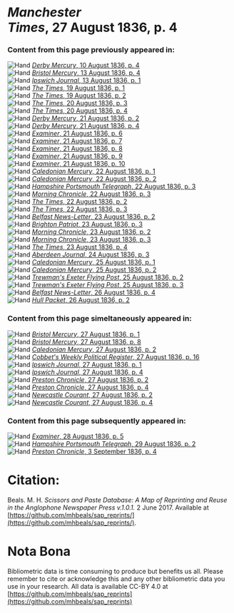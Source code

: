 # *Manchester Times*, 27 August 1836, p. 4  
  
### Content from this page previously appeared in:  
![Hand](http://scissorsandpaste.net/wp-content/uploads/2017/06/smallhandpointer.png) [*Derby Mercury*, 10 August 1836, p. 4](https://mhbeals.github.io/sap_html/Derby-Mercury/Derby-Mercury-10-August-1836-p-4)  
![Hand](http://scissorsandpaste.net/wp-content/uploads/2017/06/smallhandpointer.png) [*Bristol Mercury*, 13 August 1836, p. 4](https://mhbeals.github.io/sap_html/Bristol-Mercury/Bristol-Mercury-13-August-1836-p-4)  
![Hand](http://scissorsandpaste.net/wp-content/uploads/2017/06/smallhandpointer.png) [*Ipswich Journal*, 13 August 1836, p. 1](https://mhbeals.github.io/sap_html/Ipswich-Journal/Ipswich-Journal-13-August-1836-p-1)  
![Hand](http://scissorsandpaste.net/wp-content/uploads/2017/06/smallhandpointer.png) [*The Times*, 19 August 1836, p. 1](https://mhbeals.github.io/sap_html/The-Times/The-Times-19-August-1836-p-1)  
![Hand](http://scissorsandpaste.net/wp-content/uploads/2017/06/smallhandpointer.png) [*The Times*, 19 August 1836, p. 2](https://mhbeals.github.io/sap_html/The-Times/The-Times-19-August-1836-p-2)  
![Hand](http://scissorsandpaste.net/wp-content/uploads/2017/06/smallhandpointer.png) [*The Times*, 20 August 1836, p. 3](https://mhbeals.github.io/sap_html/The-Times/The-Times-20-August-1836-p-3)  
![Hand](http://scissorsandpaste.net/wp-content/uploads/2017/06/smallhandpointer.png) [*The Times*, 20 August 1836, p. 4](https://mhbeals.github.io/sap_html/The-Times/The-Times-20-August-1836-p-4)  
![Hand](http://scissorsandpaste.net/wp-content/uploads/2017/06/smallhandpointer.png) [*Derby Mercury*, 21 August 1836, p. 2](https://mhbeals.github.io/sap_html/Derby-Mercury/Derby-Mercury-21-August-1836-p-2)  
![Hand](http://scissorsandpaste.net/wp-content/uploads/2017/06/smallhandpointer.png) [*Derby Mercury*, 21 August 1836, p. 4](https://mhbeals.github.io/sap_html/Derby-Mercury/Derby-Mercury-21-August-1836-p-4)  
![Hand](http://scissorsandpaste.net/wp-content/uploads/2017/06/smallhandpointer.png) [*Examiner*, 21 August 1836, p. 6](https://mhbeals.github.io/sap_html/Examiner/Examiner-21-August-1836-p-6)  
![Hand](http://scissorsandpaste.net/wp-content/uploads/2017/06/smallhandpointer.png) [*Examiner*, 21 August 1836, p. 7](https://mhbeals.github.io/sap_html/Examiner/Examiner-21-August-1836-p-7)  
![Hand](http://scissorsandpaste.net/wp-content/uploads/2017/06/smallhandpointer.png) [*Examiner*, 21 August 1836, p. 8](https://mhbeals.github.io/sap_html/Examiner/Examiner-21-August-1836-p-8)  
![Hand](http://scissorsandpaste.net/wp-content/uploads/2017/06/smallhandpointer.png) [*Examiner*, 21 August 1836, p. 9](https://mhbeals.github.io/sap_html/Examiner/Examiner-21-August-1836-p-9)  
![Hand](http://scissorsandpaste.net/wp-content/uploads/2017/06/smallhandpointer.png) [*Examiner*, 21 August 1836, p. 10](https://mhbeals.github.io/sap_html/Examiner/Examiner-21-August-1836-p-10)  
![Hand](http://scissorsandpaste.net/wp-content/uploads/2017/06/smallhandpointer.png) [*Caledonian Mercury*, 22 August 1836, p. 1](https://mhbeals.github.io/sap_html/Caledonian-Mercury/Caledonian-Mercury-22-August-1836-p-1)  
![Hand](http://scissorsandpaste.net/wp-content/uploads/2017/06/smallhandpointer.png) [*Caledonian Mercury*, 22 August 1836, p. 2](https://mhbeals.github.io/sap_html/Caledonian-Mercury/Caledonian-Mercury-22-August-1836-p-2)  
![Hand](http://scissorsandpaste.net/wp-content/uploads/2017/06/smallhandpointer.png) [*Hampshire Portsmouth Telegraph*, 22 August 1836, p. 3](https://mhbeals.github.io/sap_html/Hampshire-Portsmouth-Telegraph/Hampshire-Portsmouth-Telegraph-22-August-1836-p-3)  
![Hand](http://scissorsandpaste.net/wp-content/uploads/2017/06/smallhandpointer.png) [*Morning Chronicle*, 22 August 1836, p. 3](https://mhbeals.github.io/sap_html/Morning-Chronicle/Morning-Chronicle-22-August-1836-p-3)  
![Hand](http://scissorsandpaste.net/wp-content/uploads/2017/06/smallhandpointer.png) [*The Times*, 22 August 1836, p. 2](https://mhbeals.github.io/sap_html/The-Times/The-Times-22-August-1836-p-2)  
![Hand](http://scissorsandpaste.net/wp-content/uploads/2017/06/smallhandpointer.png) [*The Times*, 22 August 1836, p. 3](https://mhbeals.github.io/sap_html/The-Times/The-Times-22-August-1836-p-3)  
![Hand](http://scissorsandpaste.net/wp-content/uploads/2017/06/smallhandpointer.png) [*Belfast News-Letter*, 23 August 1836, p. 2](https://mhbeals.github.io/sap_html/Belfast-News-Letter/Belfast-News-Letter-23-August-1836-p-2)  
![Hand](http://scissorsandpaste.net/wp-content/uploads/2017/06/smallhandpointer.png) [*Brighton Patriot*, 23 August 1836, p. 3](https://mhbeals.github.io/sap_html/Brighton-Patriot/Brighton-Patriot-23-August-1836-p-3)  
![Hand](http://scissorsandpaste.net/wp-content/uploads/2017/06/smallhandpointer.png) [*Morning Chronicle*, 23 August 1836, p. 2](https://mhbeals.github.io/sap_html/Morning-Chronicle/Morning-Chronicle-23-August-1836-p-2)  
![Hand](http://scissorsandpaste.net/wp-content/uploads/2017/06/smallhandpointer.png) [*Morning Chronicle*, 23 August 1836, p. 3](https://mhbeals.github.io/sap_html/Morning-Chronicle/Morning-Chronicle-23-August-1836-p-3)  
![Hand](http://scissorsandpaste.net/wp-content/uploads/2017/06/smallhandpointer.png) [*The Times*, 23 August 1836, p. 4](https://mhbeals.github.io/sap_html/The-Times/The-Times-23-August-1836-p-4)  
![Hand](http://scissorsandpaste.net/wp-content/uploads/2017/06/smallhandpointer.png) [*Aberdeen Journal*, 24 August 1836, p. 3](https://mhbeals.github.io/sap_html/Aberdeen-Journal/Aberdeen-Journal-24-August-1836-p-3)  
![Hand](http://scissorsandpaste.net/wp-content/uploads/2017/06/smallhandpointer.png) [*Caledonian Mercury*, 25 August 1836, p. 1](https://mhbeals.github.io/sap_html/Caledonian-Mercury/Caledonian-Mercury-25-August-1836-p-1)  
![Hand](http://scissorsandpaste.net/wp-content/uploads/2017/06/smallhandpointer.png) [*Caledonian Mercury*, 25 August 1836, p. 2](https://mhbeals.github.io/sap_html/Caledonian-Mercury/Caledonian-Mercury-25-August-1836-p-2)  
![Hand](http://scissorsandpaste.net/wp-content/uploads/2017/06/smallhandpointer.png) [*Trewman's Exeter Flying Post*, 25 August 1836, p. 2](https://mhbeals.github.io/sap_html/Trewman's-Exeter-Flying-Post/Trewman's-Exeter-Flying-Post-25-August-1836-p-2)  
![Hand](http://scissorsandpaste.net/wp-content/uploads/2017/06/smallhandpointer.png) [*Trewman's Exeter Flying Post*, 25 August 1836, p. 3](https://mhbeals.github.io/sap_html/Trewman's-Exeter-Flying-Post/Trewman's-Exeter-Flying-Post-25-August-1836-p-3)  
![Hand](http://scissorsandpaste.net/wp-content/uploads/2017/06/smallhandpointer.png) [*Belfast News-Letter*, 26 August 1836, p. 4](https://mhbeals.github.io/sap_html/Belfast-News-Letter/Belfast-News-Letter-26-August-1836-p-4)  
![Hand](http://scissorsandpaste.net/wp-content/uploads/2017/06/smallhandpointer.png) [*Hull Packet*, 26 August 1836, p. 2](https://mhbeals.github.io/sap_html/Hull-Packet/Hull-Packet-26-August-1836-p-2)  
  
### Content from this page simeltaneously appeared in:  
![Hand](http://scissorsandpaste.net/wp-content/uploads/2017/06/smallhandpointer.png) [*Bristol Mercury*, 27 August 1836, p. 1](https://mhbeals.github.io/sap_html/Bristol-Mercury/Bristol-Mercury-27-August-1836-p-1)  
![Hand](http://scissorsandpaste.net/wp-content/uploads/2017/06/smallhandpointer.png) [*Bristol Mercury*, 27 August 1836, p. 8](https://mhbeals.github.io/sap_html/Bristol-Mercury/Bristol-Mercury-27-August-1836-p-8)  
![Hand](http://scissorsandpaste.net/wp-content/uploads/2017/06/smallhandpointer.png) [*Caledonian Mercury*, 27 August 1836, p. 2](https://mhbeals.github.io/sap_html/Caledonian-Mercury/Caledonian-Mercury-27-August-1836-p-2)  
![Hand](http://scissorsandpaste.net/wp-content/uploads/2017/06/smallhandpointer.png) [*Cobbet's Weekly Political Register*, 27 August 1836, p. 16](https://mhbeals.github.io/sap_html/Cobbet's-Weekly-Political-Register/Cobbet's-Weekly-Political-Register-27-August-1836-p-16)  
![Hand](http://scissorsandpaste.net/wp-content/uploads/2017/06/smallhandpointer.png) [*Ipswich Journal*, 27 August 1836, p. 1](https://mhbeals.github.io/sap_html/Ipswich-Journal/Ipswich-Journal-27-August-1836-p-1)  
![Hand](http://scissorsandpaste.net/wp-content/uploads/2017/06/smallhandpointer.png) [*Ipswich Journal*, 27 August 1836, p. 4](https://mhbeals.github.io/sap_html/Ipswich-Journal/Ipswich-Journal-27-August-1836-p-4)  
![Hand](http://scissorsandpaste.net/wp-content/uploads/2017/06/smallhandpointer.png) [*Preston Chronicle*, 27 August 1836, p. 2](https://mhbeals.github.io/sap_html/Preston-Chronicle/Preston-Chronicle-27-August-1836-p-2)  
![Hand](http://scissorsandpaste.net/wp-content/uploads/2017/06/smallhandpointer.png) [*Preston Chronicle*, 27 August 1836, p. 4](https://mhbeals.github.io/sap_html/Preston-Chronicle/Preston-Chronicle-27-August-1836-p-4)  
![Hand](http://scissorsandpaste.net/wp-content/uploads/2017/06/smallhandpointer.png) [*Newcastle Courant*, 27 August 1836, p. 2](https://mhbeals.github.io/sap_html/Newcastle-Courant/Newcastle-Courant-27-August-1836-p-2)  
![Hand](http://scissorsandpaste.net/wp-content/uploads/2017/06/smallhandpointer.png) [*Newcastle Courant*, 27 August 1836, p. 4](https://mhbeals.github.io/sap_html/Newcastle-Courant/Newcastle-Courant-27-August-1836-p-4)  
  
### Content from this page subsequently appeared in:  
![Hand](http://scissorsandpaste.net/wp-content/uploads/2017/06/smallhandpointer.png) [*Examiner*, 28 August 1836, p. 5](https://mhbeals.github.io/sap_html/Examiner/Examiner-28-August-1836-p-5)  
![Hand](http://scissorsandpaste.net/wp-content/uploads/2017/06/smallhandpointer.png) [*Hampshire Portsmouth Telegraph*, 29 August 1836, p. 2](https://mhbeals.github.io/sap_html/Hampshire-Portsmouth-Telegraph/Hampshire-Portsmouth-Telegraph-29-August-1836-p-2)  
![Hand](http://scissorsandpaste.net/wp-content/uploads/2017/06/smallhandpointer.png) [*Preston Chronicle*, 3 September 1836, p. 4](https://mhbeals.github.io/sap_html/Preston-Chronicle/Preston-Chronicle-3-September-1836-p-4)  


# Citation: 

Beals. M. H. *Scissors and Paste Database: A Map of Reprinting and Reuse in the Anglophone Newspaper Press v.1.0.1.* 2 June 2017. Available at [https://github.com/mhbeals/sap_reprints/](https://github.com/mhbeals/sap_reprints/). 

# Nota Bona

Bibliometric data is time consuming to produce but benefits us all. Please remember to cite or acknowledge this and any other bibliometric data you use in your research. All data is available CC-BY 4.0 at [https://github.com/mhbeals/sap_reprints](https://github.com/mhbeals/sap_reprints)